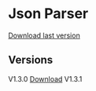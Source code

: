 # Json Parser
[Download last version](https://github.com/GFroze8388/JSON-parser-c-/blob/main/build/v1.3.0/NET.%20Standart%202.1/jsonparser.dll)

## Versions
V1.3.0
[Download](https://github.com/GFroze8388/JSON-parser-c-/blob/main/build/v1.3.0/NET.%20Standart%202.1/jsonparser.dll)
V1.3.1
